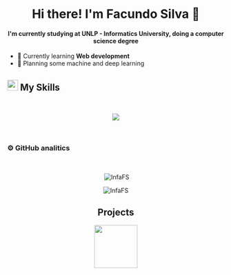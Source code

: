 
<h1 align="center"> Hi there! I'm Facundo Silva 🐻</h1>

<h4 align="center">I'm currently studying at UNLP - Informatics University, doing a computer science degree</h4>

- 📖 Currently learning **Web development**
- 💭 Planning some machine and deep learning

## <img src="https://media2.giphy.com/media/QssGEmpkyEOhBCb7e1/giphy.gif?cid=ecf05e47a0n3gi1bfqntqmob8g9aid1oyj2wr3ds3mg700bl&rid=giphy.gif" width ="25"><b> My Skills</b>
<br>

<p align="center">
  <a href="https://skillicons.dev">
    <img src="https://skillicons.dev/icons?i=java,py,c,sqlite,prisma,mysql,linux,git,bash,ts,js,css,html,nextjs,nodejs,react,tailwind&perline=14" />
  </a>
</p>


<br>

### ⚙️ <b>GitHub analitics</b>
<br>

<div align="center">
  
<p>&nbsp;<img align="center" src="https://github-readme-stats.vercel.app/api?username=InfaFS&show_icons=true&locale=en&bg_color=0d1117&text_color=ffffff&repo=convoychat"
    alt="InfaFS" />
</p>


<p><img align="center"
    src="https://github-readme-stats.vercel.app/api/top-langs?username=InfaFS&show_icons=true&locale=en&bg_color=0d1117&text_color=ffffff&layout=compact"
    alt="InfaFS" 
    bg_color=#808080/>
</p>

</div>

<h2 align="center">Projects</h2>
<div align="center">
    <a href="https://github.com/InfaFS/OhMyBoat--App">
        <img height="100px" src="https://github-readme-stats.vercel.app/api/pin/?username=InfaFS&repo=OhMyBoat--App&theme=dark" />
    </a>  
</div>
<br>
<br>


